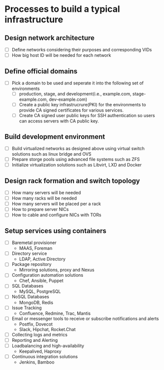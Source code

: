 # Processes to build a typical infrastructure

## Design network architecture
- [ ] Define networks considering their purposes and corresponding VIDs
- [ ] How big host ID will be needed for each network

## Define official domains
- [ ] Pick a domain to be used and seperate it into the following set of environments
  - [ ] production, stage, and development(i.e., example.com, stage-example.com, dev-example.com)
  - [ ] Create a public key infrastrucrure(PKI) for the environments to provide CA signed certificates for various services.
  - [ ] Create CA signed user public keys for SSH authentication so users can access servers with CA public key.

## Build development environment
- [ ] Build virtualized networks as designed above using virtual switch solutions such as linux bridge and OVS
- [ ] Prepare storge pools using advanced file systems such as ZFS
- [ ] Initialize virtualization solutions such as Libvirt, LXD and Docker

## Design rack formation and switch topology
- [ ] How many servers will be needed
- [ ] How many racks will be needed
- [ ] How many servers will be placed per a rack
- [ ] How to prepare server NICs
- [ ] How to cable and configure NICs with TORs

## Setup services using containers
- [ ] Baremetal provisioner
  - MAAS, Foreman
- [ ] Directory service
  - LDAP, Active Directory
- [ ] Package repository
  - Mirroring solutions, proxy and Nexus
- [ ] Configuration automation solutions
  - Chef, Ansible, Puppet
- [ ] SQL Databases
  - MySQL, PostgreSQL
- [ ] NoSQL Databases
  - MongoDB, Redis
- [ ] Issue Tracking
  - Confluence, Redmine, Trac, Mantis
- [ ] Email or messenger tools to receive or subscribe notifications and alerts
  - Postfix, Dovecot
  - Slack, Hipchat, Rocket.Chat
- [ ] Collecting logs and metrics
- [ ] Reporting and Alerting
- [ ] Loadbalancing and high-availability
  - Keepalived, Haproxy
- [ ] Continuous integration solutions
  - Jenkins, Bamboo

